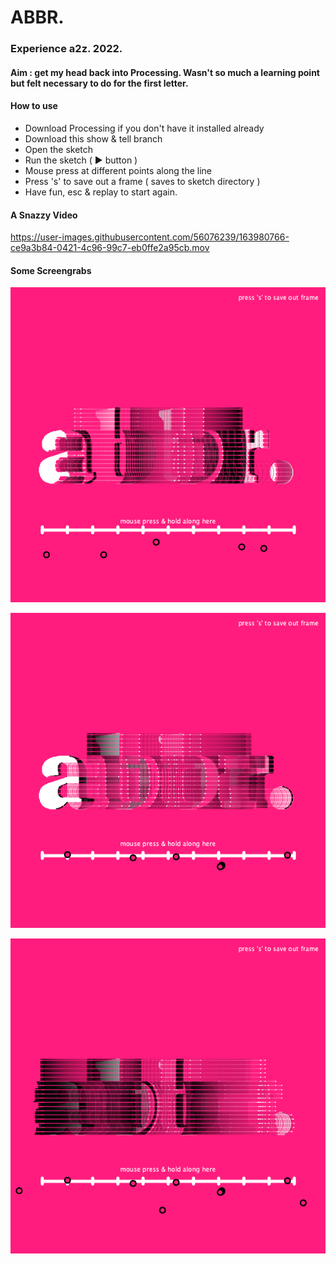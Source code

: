 
# ABBR. 

### Experience a2z. 2022. 

#### Aim : get my head back into Processing. Wasn't so much a learning point but felt necessary to do for the first letter. 

#### How to use
- Download Processing if you don't have it installed already 
- Download this show & tell branch 
- Open the sketch
- Run the sketch ( ▶️ button )
- Mouse press at different points along the line
- Press 's' to save out a frame ( saves to sketch directory )
- Have fun, esc & replay to start again. 


#### A Snazzy Video 

https://user-images.githubusercontent.com/56076239/163980766-ce9a3b84-0421-4c96-99c7-eb0ffe2a95cb.mov


#### Some Screengrabs
![A abbr. screengrab](https://github.com/eedwar/abbr/blob/for-show-and-tell/sketch_abbr_05/abbr-001144.png)

![A abbr. screengrab](https://github.com/eedwar/abbr/blob/for-show-and-tell/sketch_abbr_05/abbr-001182.png)

![A abbr. screengrab](https://github.com/eedwar/abbr/blob/for-show-and-tell/sketch_abbr_05/abbr-001936.png)
